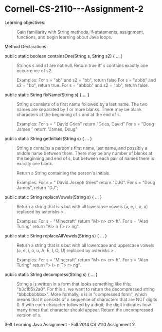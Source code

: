 Cornell-CS-2110---Assignment-2
==============================

Learning objectives:
>  Gain familiarity with String methods, if-statements, assignment, functions, and begin learning about Java loops.

Method Declarations:

public static boolean containsOne(String s, String s2) { ... }
> Strings s and s1 are not null. Return true iff s contains exactly one occurrence
>   of s2.
>  
>   Examples: For s = "ab" and s2 = "bb", return false
>   For s = "abbb" and s2 = "bb", return true.
>   For s = "abbbb" and s2 = "bb", return false. 

public static String fixName(String s) { ... }
>  String s consists of a first name followed by a last name. The two names are
>  separated by 1 or more blanks. There may be blank characters at the
>  beginning of s and at the end of s. 
>  
>  Examples: For s = "    David Gries"  return "Gries, David"
>  For s = "Doug  James " return "James, Doug" 

public static String getInitials(String s) { ... }
>  String s contains a person's first name, last name, and possibly a middle name
>  between them. There may be any number of blanks at the beginning and end
>  of s, but between each pair of names there is exactly one blank.
>  
>  Return a String containing the person's initials.
>  
>  Examples: For s = "    David Joseph Gries" return "DJG".
>  For s = "Doug James", return "DJ"; 

public static String replaceVowels(String s) { ... }
>  Return a string that is s but with all lowercase vowels (a, e, i, o, u)
>  replaced by asterisks > .  
>  
>  Examples: For s = "Minecraft" return "M> n> cr> ft".
>  For s = "Alan Turing" return "Al> n T> r> ng".

public static String replaceAllVowels(String s) { ... }
>  Return a string that is s but with all lowercase and uppercase
>  vowels (a, e, i, o, u, A, E, I, O, U) replaced by asterisks > .  
>  
>  Examples: For s = "Minecraft" return "M> n> cr> ft".
>  For s = "Alan Turing" return "> l> n T> r> ng".
   
public static String decompress(String s) { ... }
>  String s is written in a form that looks something like this: "b3c1b5x2a0".
>  For this s, we want to return the decompressed string "bbbcbbbbbxx".
>  More formally, s is in "compressed form", which means that it consists
>  of a sequence of characters that are NOT digits 0..9 with each character
>  followed by a digit; the digit indicates how many times that character
>  should appear. Return the uncompressed version of s.
  
Self Learning Java Assignment - Fall 2014 CS 2110 Assignment 2
